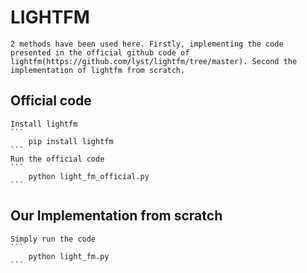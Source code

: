 # LIGHTFM
	2 methods have been used here. Firstly, implementing the code presented in the official github code of lightfm(https://github.com/lyst/lightfm/tree/master). Second the implementation of lightfm from scratch.

## Official code
	Install lightfm
	```
		pip install lightfm
	```
	Run the official code
	```
		python light_fm_official.py
	```

## Our Implementation from scratch
	Simply run the code
	```
		python light_fm.py
	```